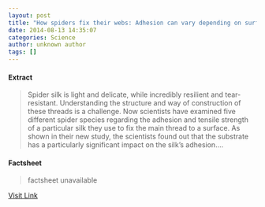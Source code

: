 ```yaml
---
layout: post
title: "How spiders fix their webs: Adhesion can vary depending on surface"
date: 2014-08-13 14:35:07
categories: Science
author: unknown author
tags: []
---
```



#### Extract
>Spider silk is light and delicate, while incredibly resilient and tear-resistant. Understanding the structure and way of construction of these threads is a challenge. Now scientists have examined five different spider species regarding the adhesion and tensile strength of a particular silk they use to fix the main thread to a surface. As shown in their new study, the scientists found out that the substrate has a particularly significant impact on the silk’s adhesion....

#### Factsheet
>factsheet unavailable

[Visit Link](http://feeds.sciencedaily.com/~r/sciencedaily/~3/DlrZSfcc5HE/140813103507.htm)


